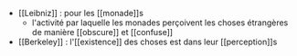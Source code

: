 - [[Leibniz]] : pour les [[monade]]s
	- l'activité par laquelle les monades perçoivent les choses étrangères de manière [[obscure]] et [[confuse]]
- [[Berkeley]] : l'[[existence]] des choses est dans leur  [[perception]]s
